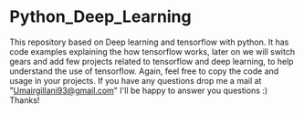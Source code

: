 # Python_Deep_Learning
This repository based on Deep learning and tensorflow with python. It has code examples explaining the how tensorflow works, later on we will switch gears and add few projects related to tensorflow and deep learning, to help understand the use of tensorflow. Again, feel free to copy the code and usage in your projects. If you have any questions drop me a mail at "Umairgillani93@gmail.com" I'll be happy to answer you questions :) Thanks!
